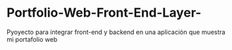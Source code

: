 # Portfolio-Web-Front-End-Layer-
Pyoyecto para integrar front-end y backend en una aplicación que muestra mi portafolio web
